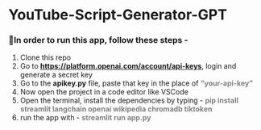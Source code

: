 # YouTube-Script-Generator-GPT

<h3> 🎈In order to run this app, follow these steps - </h3>

1. Clone this repo
2. Go to <strong>https://platform.openai.com/account/api-keys</strong>, login and generate a secret key
3. Go to the <strong >apikey.py</strong> file, paste that key in the place of <strong style="color:gray; font-style:monospace bold italic">"your-api-key"</strong>
4. Now open the project in a code editor like VSCode
5. Open the terminal, install the dependencies by typing - <strong style="color:gray; font-style:monospace bold italic"> pip install streamlit langchain openai wikipedia chromadb tiktoken </strong>
6. run the app with - <strong style="color:gray; font-style:monospace bold italic"> streamlit run app.py</strong>
